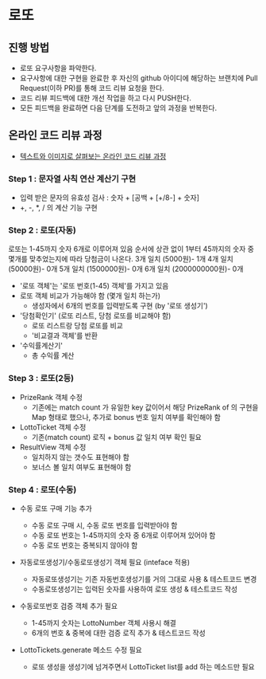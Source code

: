 # 로또
## 진행 방법
* 로또 요구사항을 파악한다.
* 요구사항에 대한 구현을 완료한 후 자신의 github 아이디에 해당하는 브랜치에 Pull Request(이하 PR)를 통해 코드 리뷰 요청을 한다.
* 코드 리뷰 피드백에 대한 개선 작업을 하고 다시 PUSH한다.
* 모든 피드백을 완료하면 다음 단계를 도전하고 앞의 과정을 반복한다.

## 온라인 코드 리뷰 과정
* [텍스트와 이미지로 살펴보는 온라인 코드 리뷰 과정](https://github.com/next-step/nextstep-docs/tree/master/codereview)

### Step 1 : 문자열 사칙 연산 계산기 구현
- 입력 받은 문자의 유효성 검사 : 숫자 + [공백 + [+/8-] + 숫자]
- +, -, *, / 의 계산 기능 구현

### Step 2 : 로또(자동)
로또는 1-45까지 숫자 6개로 이루어져 있음
순서에 상관 없이 1부터 45까지의 숫자 중 몇개를 맞추었는지에 따라 당첨금이 나온다.
3개 일치 (5000원)- 1개
4개 일치 (50000원)- 0개
5개 일치 (1500000원)- 0개
6개 일치 (2000000000원)- 0개

* '로또 객체'는 '로또 번호(1-45) 객체'를 가지고 있음
* 로또 객체 비교가 가능해야 함 (몇개 일치 하는가)
  * 생성자에서 6개의 번호를 입력받도록 구현 (by '로또 생성기')
* '당첨확인기' (로또 리스트, 당첨 로또를 비교해야 함)
  * 로또 리스트랑 당첨 로또를 비교
  * '비교결과 객체'를 반환
* '수익률계산기'
  * 총 수익률 계산

### Step 3 : 로또(2등)
* PrizeRank 객체 수정
  * 기존에는 match count 가 유일한 key 값이어서 해당 PrizeRank of 의 구현을 Map 형태로 했으나, 추가로 bonus 번호 일치 여부를 확인해야 함
* LottoTicket 객체 수정
  * 기존(match count) 로직 + bonus 값 일치 여부 확인 필요
* ResultView 객체 수정
  * 일치하지 않는 갯수도 표현해야 함
  * 보너스 볼 일치 여부도 표현해야 함

### Step 4 : 로또(수동)
* 수동 로또 구매 기능 추가
  * 수동 로또 구매 시, 수동 로또 번호를 입력받아야 함
  * 수동 로또 번호는 1-45까지의 숫자 중 6개로 이루어져 있어야 함
  * 수동 로또 번호는 중복되지 않아야 함

* 자동로또생성기/수동로또생성기 객체 필요 (inteface 적용)
  * 자동로또생성기는 기존 자동번호생성기를 거의 그대로 사용 & 테스트코드 변경
  * 수동로또생성기는 입력된 숫자를 사용하여 로또 생성 & 테스트코드 작성
* 수동로또번호 검증 객체 추가 필요
  * 1-45까지 숫자는 LottoNumber 객체 사용시 해결
  * 6개의 번호 & 중복에 대한 검증 로직 추가 & 테스트코드 작성
* LottoTickets.generate 메소드 수정 필요
  * 로또 생성을 생성기에 넘겨주면서 LottoTicket list를 add 하는 메소드만 필요